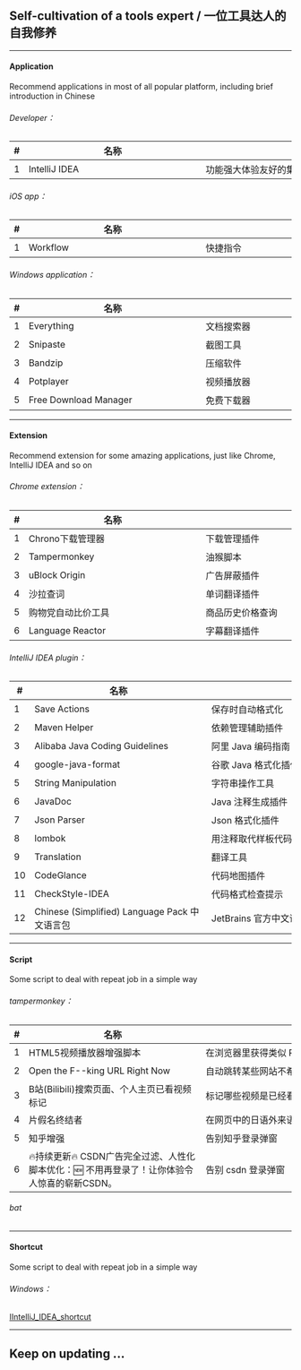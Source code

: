 ## Self-cultivation of a tools expert / 一位工具达人的自我修养

---

#### Application

Recommend applications in most of all popular platform, including brief introduction in Chinese

###### Developer：

| # |<div style="width:300px">名称</div>|<div style="width:400px">简介</div>|<div style="width:100px">推荐指数</div>|
|---|---|---|---|
| 1 | IntelliJ IDEA | 功能强大体验友好的集成开发环境 | ⭐⭐⭐⭐⭐ |

###### iOS app：

| # |<div style="width:300px">名称</div>|<div style="width:400px">简介</div>|<div style="width:100px">推荐指数</div>|
|---|---|---|---|
| 1 | Workflow | 快捷指令 | ⭐⭐⭐⭐ |

###### Windows application：

| # |<div style="width:300px">名称</div>|<div style="width:400px">简介</div>|<div style="width:100px">推荐指数</div>|
|---|---|---|---|
| 1 | Everything | 文档搜索器 | ⭐⭐⭐⭐⭐ |
| 2 | Snipaste | 截图工具 | ⭐⭐⭐⭐⭐ |
| 3 | Bandzip | 压缩软件 | ⭐⭐⭐⭐⭐ |
| 4 | Potplayer | 视频播放器 | ⭐⭐⭐⭐⭐ |
| 5 | Free Download Manager | 免费下载器 | ⭐⭐⭐⭐ |

---

#### Extension

Recommend extension for some amazing applications, just like Chrome, IntelliJ IDEA and so on

###### Chrome extension：

| # |<div style="width:300px">名称</div>|<div style="width:400px">简介</div>|<div style="width:100px">推荐指数</div>|
|---|---|---|---|
| 1 | Chrono下载管理器 | 下载管理插件 | ⭐⭐⭐⭐⭐ |
| 2 | Tampermonkey | 油猴脚本 | ⭐⭐⭐⭐⭐ |
| 3 | uBlock Origin | 广告屏蔽插件 | ⭐⭐⭐⭐⭐ |
| 4 | 沙拉查词 | 单词翻译插件 | ⭐⭐⭐⭐⭐ |
| 5 | 购物党自动比价工具 | 商品历史价格查询 | ⭐⭐⭐⭐ |
| 6 | Language Reactor | 字幕翻译插件 | ⭐⭐⭐ |

###### IntelliJ IDEA plugin：

| # |<div style="width:300px">名称</div>|<div style="width:400px">简介</div>|<div style="width:100px">推荐指数</div>|
|---|---|---|---|
| 1 | Save Actions | 保存时自动格式化 | ⭐⭐⭐⭐⭐ |
| 2 | Maven Helper | 依赖管理辅助插件 | ⭐⭐⭐⭐⭐ |
| 3 | Alibaba Java Coding Guidelines | 阿里 Java 编码指南 | ⭐⭐⭐⭐ |
| 4 | google-java-format | 谷歌 Java 格式化插件 | ⭐⭐⭐⭐ |
| 5 | String Manipulation | 字符串操作工具 | ⭐⭐⭐⭐ |
| 6 | JavaDoc | Java 注释生成插件 | ⭐⭐⭐⭐ |
| 7 | Json Parser | Json 格式化插件 | ⭐⭐⭐⭐ |
| 8 | lombok | 用注释取代样板代码 | ⭐⭐⭐⭐ |
| 9 | Translation | 翻译工具 | ⭐⭐⭐⭐ |
| 10| CodeGlance | 代码地图插件 | ⭐⭐⭐ |
| 11| CheckStyle-IDEA | 代码格式检查提示 | ⭐⭐⭐ |
| 12| Chinese (Simplified) Language Pack 中文语言包 | JetBrains 官方中文语言包 | ⭐⭐⭐ |

---

#### Script

Some script to deal with repeat job in a simple way

###### tampermonkey：

| # |<div style="width:300px">名称</div>|<div style="width:400px">简介</div>|<div style="width:100px">推荐指数</div>|
|---|---|---|---|
| 1 | HTML5视频播放器增强脚本 | 在浏览器里获得类似 Potplayer 体验的强大脚本 | ⭐⭐⭐⭐⭐ |
| 2 | Open the F--king URL Right Now | 自动跳转某些网站不希望用户直达的外链 | ⭐⭐⭐⭐⭐ |
| 3 | B站(Bilibili)搜索页面、个人主页已看视频标记 | 标记哪些视频是已经看过的 | ⭐⭐⭐⭐ |
| 4 | 片假名终结者 | 在网页中的日语外来语上方标注英文原词 | ⭐⭐⭐⭐ |
| 5 | 知乎增强 | 告别知乎登录弹窗 | ⭐⭐⭐ |
| 6 | 🔥持续更新🔥 CSDN广告完全过滤、人性化脚本优化：🆕 不用再登录了！让你体验令人惊喜的崭新CSDN。 | 告别 csdn 登录弹窗 | ⭐⭐⭐ |

###### bat

---

#### Shortcut

Some script to deal with repeat job in a simple way

###### Windows：

[IIntelliJ_IDEA_shortcut](https://github.com/bourneo/self-cultivation-of-a-tools-expert/blob/master//Shortcut/Windows/IntelliJ_IDEA_shortcut.md)

---

## Keep on updating ...



